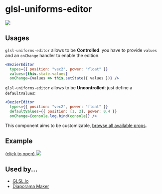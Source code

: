glsl-uniforms-editor
====================

[![](https://nodei.co/npm/glsl-uniforms-editor.png)](https://www.npmjs.com/package/glsl-uniforms-editor)

Usages
-----

`glsl-uniforms-editor` allows to be **Controlled**:
you have to provide `values` and an `onChange` handler
to enable the edition.
```jsx
<BezierEditor
  types={{ position: "vec2", power: "float" }}
  values={this.state.values}
  onChange={values => this.setState({ values })} />
```

`glsl-uniforms-editor` allows to be **Uncontrolled**:
just define a `defaultValues`:
```jsx
<BezierEditor
  types={{ position: "vec2", power: "float" }}
  defaultValues={{ position: [1, 2], power: 0.4 }}
  onChange={console.log.bind(console)} />
```

This component aims to be customizable,
[browse all available props](https://github.com/gre/glsl-uniforms-editor/blob/master/src/UniformsEditor.js#L9-L67).

## Example

[(click to open)
![](http://i.imgur.com/LId06Xz.png)
](http://gre.github.io/glsl-uniforms-editor/example/)

Used by...
----------

- [GLSL.io](http://glsl.io)
- [Diaporama Maker](https://github.com/gre/diaporama-maker)
